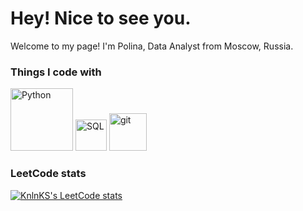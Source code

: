 # Hey! Nice to see you.

Welcome to my page!
I'm Polina, Data Analyst from  Moscow, Russia.

<h3>Things I code with</h3>
<p>
  <img alt="Python" src="https://upload.wikimedia.org/wikipedia/commons/thumb/f/f8/Python_logo_and_wordmark.svg/2560px-Python_logo_and_wordmark.svg.png" width="100"/> 
  <img alt="SQL" src="https://getlogo.net/wp-content/uploads/2020/03/sql-projekt-ag-logo-vector.png" width="50"/>  
  <img alt="git" src="https://img.shields.io/badge/-Git-F05032?style=flat-square&logo=git&logoColor=white" width="60"/>
  
</p>

### LeetCode stats
[![KnlnKS's LeetCode stats](https://leetcode-stats-six.vercel.app/api?username=pluf&theme=dark)](https://github.com/TanasevichPS/projects)
